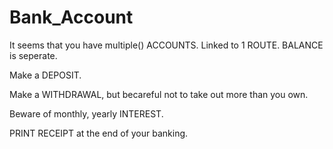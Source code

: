 # Bank_Account

It seems that you have multiple() ACCOUNTS.
Linked to 1 ROUTE.
BALANCE is seperate.

Make a DEPOSIT.

Make a WITHDRAWAL, but becareful not to take out more than you own.

Beware of monthly, yearly INTEREST.

PRINT RECEIPT at the end of your banking.

